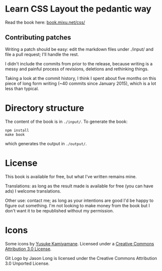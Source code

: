 # Learn CSS Layout the pedantic way

Read the book here: [book.mixu.net/css/](http://book.mixu.net/css/)

## Contributing patches

Writing a patch should be easy: edit the markdown files under ./input/ and file a pull request; I'll handle the rest.

I didn't include the commits from prior to the release, because writing is a messy and painful process of revisions, deletions and rethinking things.

Taking a look at the commit history, I think I spent about five months on this piece of long form writing (~40 commits since January 2015), which is a lot less than typical.

# Directory structure

The content of the book is in `./input/`. To generate the book:

    npm install
    make book

which generates the output in `./output/`.

# License

This book is available for free, but what I've written remains mine.

Translations: as long as the result made is available for free (you can have ads) I welcome translations.

Other use: contact me; as long as your intentions are good I'd be happy to figure out something. I'm not looking to make money from the book but I don't want it to be republished without my permission.

# Icons

Some icons by <a href="http://p.yusukekamiyamane.com/">Yusuke Kamiyamane</a>. Licensed under a <a href="http://creativecommons.org/licenses/by/3.0/">Creative Commons Attribution 3.0 License</a>.

Git Logo by Jason Long is licensed under the Creative Commons Attribution 3.0 Unported License.
